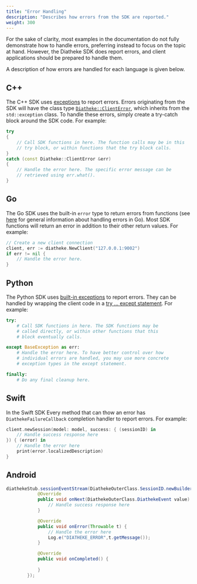 ```yaml
---
title: "Error Handling"
description: "Describes how errors from the SDK are reported."
weight: 300
---
```


For the sake of clarity, most examples in the documentation do not fully
demonstrate how to handle errors, preferring instead to focus on the topic
at hand. However, the Diatheke SDK does report errors, and client
applications should be prepared to handle them.

A description of how errors are handled for each language is given below.

## C++

The C++ SDK uses [exceptions](http://www.cplusplus.com/doc/tutorial/exceptions/)
to report errors. Errors originating from the SDK will have the class
type [`Diatheke::ClientError`](https://github.com/cobaltspeech/sdk-diatheke/blob/master/grpc/cpp-diatheke/diatheke_client_error.h),
which inherits from the `std::exception` class.
To handle these errors, simply create a try-catch block around the SDK code.
For example:

``` c++
try
{
    // Call SDK functions in here. The function calls may be in this
    // try block, or within functions that the try block calls.
}
catch (const Diatheke::ClientError &err)
{
    // Handle the error here. The specific error message can be
    // retrieved using err.what().
}
```


## Go

The Go SDK uses the built-in `error` type to return errors from functions
(see [here](https://blog.golang.org/error-handling-and-go) for general
information about handling errors in Go). Most SDK functions will return
an error in addition to their other return values. For example:

``` go
// Create a new client connection
client, err := diatheke.NewClient("127.0.0.1:9002")
if err != nil {
    // Handle the error here.
}
```


## Python

The Python SDK uses [built-in exceptions](https://docs.python.org/3/library/exceptions.html)
to report errors. They can be handled by wrapping the client code in a
[try ... except statement](https://docs.python.org/3/tutorial/errors.html#handling-exceptions).
For example:

```python
try:
    # Call SDK functions in here. The SDK functions may be
    # called directly, or within other functions that this
    # block eventually calls.

except BaseException as err:
    # Handle the error here. To have better control over how
    # individual errors are handled, you may use more concrete
    # exception types in the except statement.

finally:
    # Do any final cleanup here.
```


## Swift

In the Swift SDK Every method that can thow an error has
`DiathekeFailureCallback` completion handler to report errors. For example:

```swift
client.newSession(model: model, success: { (sessionID) in
    // Handle success response here
}) { (error) in
    // Handle the error here
    print(error.localizedDescription)
}
```
## Android 

```java 
diathekeStub.sessionEventStream(DiathekeOuterClass.SessionID.newBuilder().build(), new StreamObserver<DiathekeOuterClass.DiathekeEvent>() {
            @Override
            public void onNext(DiathekeOuterClass.DiathekeEvent value) {
                // Handle success response here
            }

            @Override
            public void onError(Throwable t) {
                // Handle the error here
                Log.e("DIATHEKE_ERROR",t.getMessage());
            }

            @Override
            public void onCompleted() {
                
            }
        });
```
